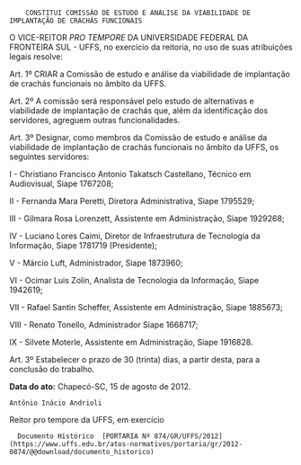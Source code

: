         CONSTITUI COMISSÃO DE ESTUDO E ANÁLISE DA VIABILIDADE DE IMPLANTAÇÃO DE CRACHÁS FUNCIONAIS  

O VICE-REITOR *PRO TEMPORE* DA UNIVERSIDADE FEDERAL DA FRONTEIRA SUL - UFFS, no exercício da reitoria, no uso de suas atribuições legais resolve:

 Art. 1º CRIAR a Comissão de estudo e análise da viabilidade de implantação de crachás funcionais no âmbito da UFFS.

 Art. 2º A comissão será responsável pelo estudo de alternativas e viabilidade de implantação de crachás que, além da identificação dos servidores, agreguem outras funcionalidades.

 Art. 3º Designar, como membros da Comissão de estudo e análise da viabilidade de implantação de crachás funcionais no âmbito da UFFS, os seguintes servidores:

 I - Christiano Francisco Antonio Takatsch Castellano, Técnico em Audiovisual, Siape 1767208;

 II - Fernanda Mara Peretti, Diretora Administrativa, Siape 1795529;

 III - Gilmara Rosa Lorenzett, Assistente em Administração, Siape 1929268;

 IV - Luciano Lores Caimi, Diretor de Infraestrutura de Tecnologia da Informação, Siape 1781719 (Presidente);

 V - Márcio Luft, Administrador, Siape 1873960;

 VI - Ocimar Luis Zolin, Analista de Tecnologia da Informação, Siape 1942619;

 VII - Rafael Santin Scheffer, Assistente em Administração, Siape 1885673;

 VIII - Renato Tonello, Administrador Siape 1668717;

 IX - Silvete Moterle, Assistente em Administração, Siape 1916828.

 Art. 3º Estabelecer o prazo de 30 (trinta) dias, a partir desta, para a conclusão do trabalho.

  

   **Data do ato:** Chapecó-SC, 15 de agosto de 2012.   
 

    Antônio Inácio Andrioli   
 Reitor pro tempore da UFFS, em exercício 

      Documento Histórico  [PORTARIA Nº 874/GR/UFFS/2012](https://www.uffs.edu.br/atos-normativos/portaria/gr/2012-0874/@@download/documento_historico)     
      